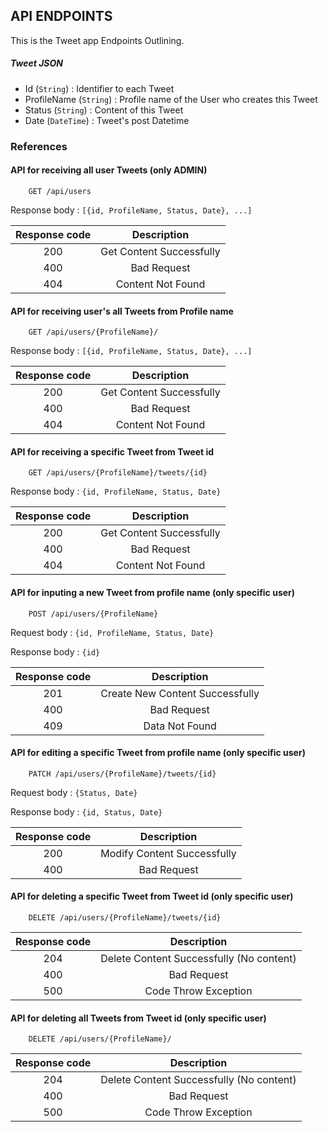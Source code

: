## API ENDPOINTS

This is the Tweet app Endpoints Outlining. 

##### Tweet JSON

* Id (`String`) : Identifier to each Tweet
* ProfileName (`String`) : Profile name of the User who creates this Tweet
* Status (`String`) : Content of this Tweet
* Date (`DateTime`) : Tweet's post Datetime

### References

#### API for receiving all user Tweets (only ADMIN)

```http
    GET /api/users
```

Response body : `[{id, ProfileName, Status, Date}, ...]`

| Response code |       Description        |
| :-----------: | :----------------------: |
|      200      | Get Content Successfully |
|      400      |       Bad Request        |
|      404      |    Content Not Found     |

#### API for receiving user's all Tweets from Profile name

```http
    GET /api/users/{ProfileName}/
```

Response body : `[{id, ProfileName, Status, Date}, ...]`

| Response code |       Description        |
| :-----------: | :----------------------: |
|      200      | Get Content Successfully |
|      400      |       Bad Request        |
|      404      |    Content Not Found     |

#### API for receiving a specific Tweet from Tweet id

```http
    GET /api/users/{ProfileName}/tweets/{id} 
```

Response body : `{id, ProfileName, Status, Date}`

| Response code |       Description        |
| :-----------: | :----------------------: |
|      200      | Get Content Successfully |
|      400      |       Bad Request        |
|      404      |    Content Not Found     |

#### API for inputing a new Tweet from profile name (only specific user)

```http
    POST /api/users/{ProfileName}
```

Request body : `{id, ProfileName, Status, Date}`

Response body : `{id}`

| Response code |           Description           |
| :-----------: | :-----------------------------: |
|      201      | Create New Content Successfully |
|      400      |           Bad Request           |
|      409      |         Data Not Found          |

#### API for editing a specific Tweet from profile name (only specific user)

```http
    PATCH /api/users/{ProfileName}/tweets/{id} 
```

Request body : `{Status, Date}`

Response body : `{id, Status, Date}`

| Response code |         Description         |
| :-----------: | :-------------------------: |
|      200      | Modify Content Successfully |
|      400      |         Bad Request         |

#### API for deleting a specific Tweet from Tweet id (only specific user)

```http
    DELETE /api/users/{ProfileName}/tweets/{id}
```

| Response code |               Description                |
| :-----------: | :--------------------------------------: |
|      204      | Delete Content Successfully (No content) |
|      400      |               Bad Request                |
|      500      |           Code Throw Exception           |

#### API for deleting all Tweets from Tweet id (only specific user)

```http
    DELETE /api/users/{ProfileName}/
```

| Response code |               Description                |
| :-----------: | :--------------------------------------: |
|      204      | Delete Content Successfully (No content) |
|      400      |               Bad Request                |
|      500      |           Code Throw Exception           |

  

  

  





